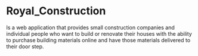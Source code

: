 # Royal_Construction
Is a web application that provides small construction companies and individual people who want to build or renovate their houses with the ability to purchase building materials online and have those materials delivered to their door step.
